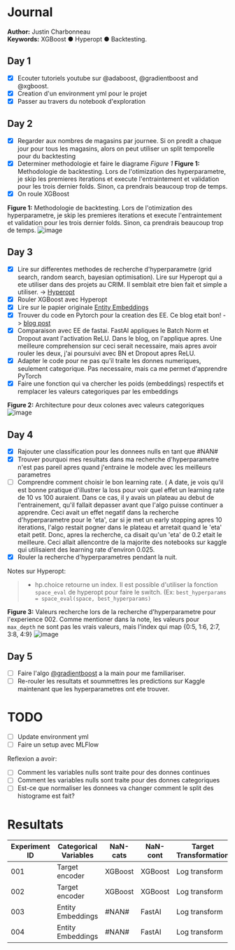 # Journal  
__Author:__ Justin Charbonneau  
__Keywords:__ XGBoost ● Hyperopt ● Backtesting. 


## Day 1

- [x] Ecouter tutoriels youtube sur @adaboost, @gradientboost and @xgboost.
- [x] Creation d'un environment yml pour le projet
- [x] Passer au travers du notebook d'exploration

## Day 2

- [x] Regarder aux nombres de magasins par journee. Si on predit a chaque jour pour tous les magasins, alors on peut utiliser un split temporelle pour du backtesting
- [x] Determiner methodologie et faire le diagrame *Figure 1*
**Figure 1:** Methodologie de backtesting. Lors de l'otimization des hyperparametre, je skip les premieres iterations et execute l'entraintement
et validation pour les trois dernier folds. Sinon, ca prendrais beaucoup trop de temps.
- [x] On roule XGBoost 

**Figure 1:** Methodologie de backtesting. Lors de l'otimization des hyperparametre, je skip les premieres iterations et execute l'entraintement
et validation pour les trois dernier folds. Sinon, ca prendrais beaucoup trop de temps.
![image](https://user-images.githubusercontent.com/25487881/78314966-a32d8600-7529-11ea-9560-b80d5c1e5435.png)

## Day 3

- [x] Lire sur differentes methodes de recherche d'hyperparametre (grid search, random search, bayesian optimisation). Lire sur Hyperopt
qui a ete utiliser dans des projets au CRIM. Il semblait etre bien fait et simple a utiliser. -> [Hyperopt](https://github.com/hyperopt/hyperopt)
- [x] Rouler XGBoost avec Hyperopt 
- [x] Lire sur le papier originale [Entity Embeddings](https://arxiv.org/pdf/1604.06737.pdf)
- [x] Trouver du code en Pytorch pour la creation des EE. Ce blog etait bon! -> [blog post](https://yashuseth.blog/2018/07/22/pytorch-neural-network-for-tabular-data-with-categorical-embeddings/)
- [x] Comparaison avec EE de fastai. FastAI appliques le Batch Norm et Dropout avant l'activation ReLU. Dans le blog, on l'applique apres. Une meilleure
comprehension sur ceci serait necessaire, mais apres avoir rouler les deux, j'ai poursuivi avec BN et Dropout apres ReLU.
- [x] Adapter le code pour ne pas qu'il traite les donnes numeriques, seulement categorique. Pas necessaire, mais ca me permet
d'apprendre PyTorch
- [x] Faire une fonction qui va chercher les poids (embeddings) respectifs et remplacer les valeurs categoriques par les embeddings

**Figure 2:** Architecture pour deux colones avec valeurs categoriques
![image](https://user-images.githubusercontent.com/25487881/78181963-42bc1d00-7433-11ea-8236-6dd6f64e247a.png)

## Day 4

- [x] Rajouter une classification pour les donnees nulls en tant que #NAN#
- [x] Trouver pourquoi mes resultats dans ma recherche d'hyperparametre n'est pas pareil apres quand j'entraine le modele avec les meilleurs 
parametres
- [ ] Comprendre comment choisir le bon learning rate. ( A date, je vois qu'il est bonne pratique d'illustrer la loss pour voir quel effet un
learning rate de 10 vs 100 auraient. Dans ce cas, il y avais un plateau au debut de l'entrainement, qu'il fallait depasser avant que l'algo
puisse continuer a apprendre.  Ceci avait un effet negatif dans la recherche d'hyperparametre pour le 'eta', car si je met un early stopping apres
10 iterations, l'algo restait pogner dans le plateau et arretait quand le 'eta' etait petit. Donc, apres la recherche, ca disait qu'un 'eta' de 
0.2 etait le meilleure. Ceci allait allencontre de la majorite des notebooks sur kaggle qui utilisaient des learning rate d'environ 0.025.
- [x] Rouler la recherche d'hyperparametres pendant la nuit. 

Notes sur Hyperopt:
> - hp.choice retourne un index. Il est possible d'utiliser la fonction `space_eval` de hyperopt pour faire le switch. (Ex: `best_hyperparams = space_eval(space, best_hyperparams)`

**Figure 3:** Valeurs recherche lors de la recherche d'hyperparametre pour l'experience 002. Comme mentioner dans la note, les valeurs pour `max_depth` ne sont pas les vrais valeurs, mais l'index qui map {0:5, 1:6, 2:7, 3:8, 4:9}
![image](https://user-images.githubusercontent.com/25487881/78713644-98d40900-78e8-11ea-9c54-1e961d97c11b.png)

## Day 5

- [ ] Faire l'algo [@gradientboost](https://www.youtube.com/watch?v=2xudPOBz-vs&t=281s) a la main pour me familiariser.
- [ ] Re-rouler les resultats et soummettres les predictions sur Kaggle maintenant que les hyperparametres ont ete trouver.

# TODO

- [ ] Update environment yml
- [ ] Faire un setup avec MLFlow

Reflexion a avoir:

- [ ] Comment les variables nulls sont traite pour des donnes continues
- [ ] Comment les variables nulls sont traite pour des donnes categoriques
- [ ] Est-ce que normaliser les donnees va changer comment le split des histograme est fait?

# Resultats

| Experiment ID | Categorical Variables | NaN-cats | NaN-cont | Target Transformation | Hyperparameter Search | Backtesting            | Private Score | Public Score
|---------------|-----------------------|----------|----------|-----------------------|-----------------------|------------------------|---------------|--------------
| 001           | Target encoder        | XGBoost  | XGBoost  | Log transform         | Default               | No                     | 0.16925       | 0.17975
| 002           | Target encoder        | XGBoost  | XGBoost  | Log transform         | HyperOpt (100)        | TimeSeriesSplit k = 3  | 0.13975       | 0.12481
| 003           | Entity Embeddings     | #NAN#    | FastAI   | Log transform         | Default               | No                     | 0.15251       | 0.14079
| 004           | Entity Embeddings     | #NAN#    | FastAI   | Log transform         | HyperOpt (100)        | TimeSeriesSplit k = 3  | 0.13081       | 0.11572

